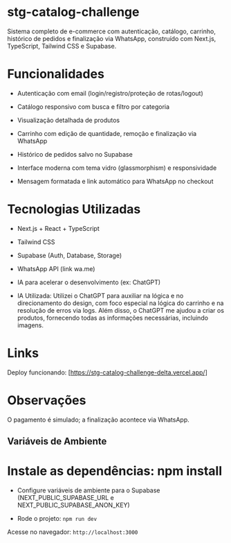 
# stg-catalog-challenge
Sistema completo de e-commerce com autenticação, catálogo, carrinho, histórico de pedidos e finalização via WhatsApp, construído com Next.js, TypeScript, Tailwind CSS e Supabase.

# Funcionalidades
- Autenticação com email (login/registro/proteção de rotas/logout)

- Catálogo responsivo com busca e filtro por categoria

- Visualização detalhada de produtos

- Carrinho com edição de quantidade, remoção e finalização via WhatsApp

- Histórico de pedidos salvo no Supabase

- Interface moderna com tema vidro (glassmorphism) e responsividade

- Mensagem formatada e link automático para WhatsApp no checkout

# Tecnologias Utilizadas
- Next.js + React + TypeScript

- Tailwind CSS

- Supabase (Auth, Database, Storage)

- WhatsApp API (link wa.me)

- IA para acelerar o desenvolvimento (ex: ChatGPT)

- IA Utilizada:
Utilizei o ChatGPT para auxiliar na lógica e no direcionamento do design, com foco especial na lógica do carrinho e na resolução de erros via logs. Além disso, o ChatGPT me ajudou a criar os produtos, fornecendo todas as informações necessárias, incluindo imagens.

# Links


Deploy funcionando: [https://stg-catalog-challenge-delta.vercel.app/]

# Observações
O pagamento é simulado; a finalização acontece via WhatsApp.


## Variáveis de Ambiente

# Instale as dependências: npm install

- Configure variáveis de ambiente para o Supabase (NEXT_PUBLIC_SUPABASE_URL e NEXT_PUBLIC_SUPABASE_ANON_KEY)

- Rode o projeto: 
  `npm run dev`

Acesse no navegador: `http://localhost:3000`



